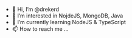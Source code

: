 - 👋 Hi, I’m @drekerd
- 👀 I’m interested in NojdeJS, MongoDB, Java 
- 🌱 I’m currently learning NodeJS & TypeScript
- 📫 How to reach me ...

